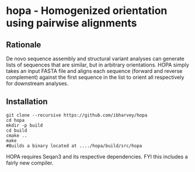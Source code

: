 # hopa - Homogenized orientation using pairwise alignments

## Rationale
De novo sequence assembly and structural variant analyses can generate lists of sequences that are similar, but in arbitrary orientations. HOPA simply takes an input FASTA file and aligns each sequence (forward and reverse complement) against the first sequence in the list to orient all respectively for downstream analyses.



## Installation
```
git clone --recursive https://github.com/ibharvey/hopa
cd hopa
mkdir -p build
cd build
cmake ..
make
#Builds a binary located at ..../hopa/build/src/hopa
```

HOPA requires Seqan3 and its respective dependencies. FYI this includes a fairly new compiler.

